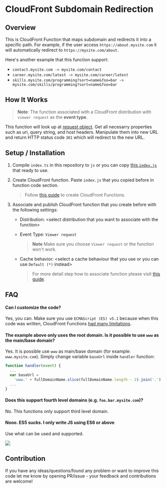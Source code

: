 # CloudFront Subdomain Redirection

## Overview

This is CloudFront Function that maps subdomain and redirects it into a specific path. For example, if the user access `https://about.mysite.com` it will automatically redirect to `https://mysite.com/about`.

Here's another example that this function support:

- `contact.mysite.com -> mysite.com/contact`
- `career.mysite.com/latest -> mysite.com/career/latest`
- `skills.mysite.com/programming?sort=name&foo=bar -> mysite.com/skills/programming?sort=name&foo=bar`

## How It Works

> **Note**: The function associated with a CloudFront distribution with `viewer request` as the **event type**.

This function will look up at [request object](https://docs.aws.amazon.com/AmazonCloudFront/latest/DeveloperGuide/functions-event-structure.html#functions-event-structure-request). Get all necesarry properties such as uri, query string, and host headers. Manipulate them into new URL and return HTTP status code `301` which will redirect to the new URL.

## Setup / Installation

1. Compile `index.ts` in this repository to `js` or you can copy [this `index.js`](https://github.com/zrierc/cloudfront-subdomain-redirection/blob/ready-to-use/index.js) that ready to use.

2. Create CloudFront function. Paste `index.js` that you copied before in function code section.

   > Follow [this guide](https://docs.aws.amazon.com/AmazonCloudFront/latest/DeveloperGuide/create-function.html) to create CloudFront Functions.

3. Associate and publish CloudFront function that you create before with the following settings:

   - Distribution: \<select distribution that you want to associate with the function\>

   - Event Type: `Viewer request`

     > **Note** Make sure you choose `Viewer request` or the function won't work.

   - Cache behavior: \<select a cache behaviour that you use or you can use `Default (*)` instead\>

     > For more detail step how to associate function please visit [this guide](https://docs.aws.amazon.com/AmazonCloudFront/latest/DeveloperGuide/associate-function.html).

## FAQ

#### Can I customize the code?

Yes, you can. Make sure you use `ECMAScript (ES) v5.1` because when this code was written, CloudFront Functions [had many limitations](https://docs.aws.amazon.com/AmazonCloudFront/latest/DeveloperGuide/functions-javascript-runtime-features.html).

#### The example above only uses the root domain. Is it possible to use `www` as the main/base domain?

Yes. It is possible use `www` as main/base domain (for example: `www.mysite.com`). Simply change variable `baseUrl` inside `handler` function:

```js
function handler(event) {
  ...
  var baseUrl =
    'www.' + fullDomainName.slice(fullDomainName.length - 2).join('.');
  ...
}
```

#### Does this support fourth level domains (e.g. `foo.bar.mysite.com`)?

No. This functions only support third level domain.

#### Nooo. ES5 sucks. I only write JS using ES6 or above

Use what can be used and supported.

![](https://tenor.com/bOnH7.gif)

## Contribution

If you have any ideas/questions/found any problem or want to improve this code let me know by opening PR/issue - your feedback and contributions are welcome!
